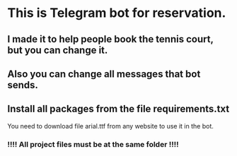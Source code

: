 # This is Telegram bot for reservation.
## I made it to help people book the tennis court, but you can change it.
## Also you can change all messages that bot sends.
## Install all packages from the file requirements.txt 
You need to download file arial.ttf from any website to use it in the bot.
### !!!! All project files must be at the same folder !!!!
